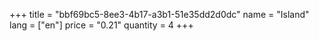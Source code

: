 +++
title = "bbf69bc5-8ee3-4b17-a3b1-51e35dd2d0dc"
name = "Island"
lang = ["en"]
price = "0.21"
quantity = 4
+++
